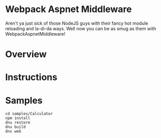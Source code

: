 # Webpack Aspnet Middleware

Aren't ya just sick of those NodeJS guys with their fancy hot module reloading and la-di-da ways. Well now you can be as smug as them with WebpackAspnetMiddleware!

# Overview

# Instructions


# Samples

```
cd samples/Calculator
npm install
dnu restore
dnu build
dnx web
```
